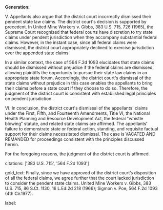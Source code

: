 **Generation:**

V.
Appellants also argue that the district court incorrectly dismissed their pendent state law claims. The district court's decision is supported by precedent. In United Mine Workers v. Gibbs, 383 U.S. 715, 726 (1965), the Supreme Court recognized that federal courts have discretion to try state claims under pendent jurisdiction when they accompany substantial federal claims. However, in the instant case, since all federal claims were dismissed, the district court appropriately declined to exercise jurisdiction over the appended state claims.

In a similar context, the case of 564 F.2d 1093 elucidates that state claims should be dismissed without prejudice if the federal claims are dismissed, allowing plaintiffs the opportunity to pursue their state law claims in an appropriate state forum. Accordingly, the district court's dismissal of the state claims without prejudice in this case enables the appellants to bring their claims before a state court if they choose to do so. Therefore, the judgment of the district court is consistent with established legal principles on pendent jurisdiction.

VI.
In conclusion, the district court's dismissal of the appellants' claims under the First, Fifth, and Fourteenth Amendments, Title VI, the National Health Planning and Resource Development Act, the federal "whistle blowing" statute, and related state claims are affirmed. The appellants' failure to demonstrate state or federal action, standing, and requisite factual support for their claims necessitated dismissal. The case is VACATED AND REMANDED for proceedings consistent with the principles discussed herein.

For the foregoing reasons, the judgment of the district court is affirmed.

citations: ['383 U.S. 715', '564 F.2d 1093']

gold_text: Finally, since we have approved of the district court’s disposition of all the federal claims, we agree further that the court lacked jurisdiction to consider the pendent state claims. United Mine Workers v. Gibbs, 383 U.S. 715, 86 S.Ct. 1130, 16 L.Ed.2d 218 (1966); Sigmon v. Poe, 564 F.2d 1093 (4th Cir.1977).

label: 
